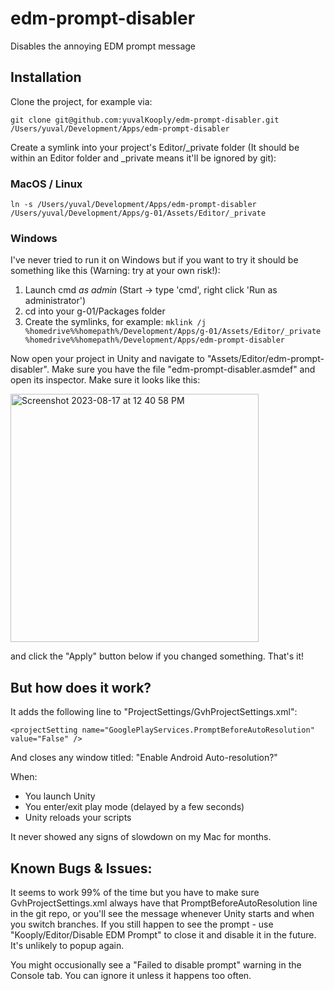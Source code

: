 # edm-prompt-disabler
Disables the annoying EDM prompt message

## Installation
Clone the project, for example via:

`git clone git@github.com:yuvalKooply/edm-prompt-disabler.git /Users/yuval/Development/Apps/edm-prompt-disabler`

Create a symlink into your project's Editor/_private folder (It should be within an Editor folder and _private means it'll be ignored by git):
### MacOS / Linux
 `ln -s /Users/yuval/Development/Apps/edm-prompt-disabler /Users/yuval/Development/Apps/g-01/Assets/Editor/_private`
### Windows
I've never tried to run it on Windows but if you want to try it should be something like this (Warning: try at your own risk!):
1. Launch cmd *as admin* (Start -> type 'cmd', right click 'Run as administrator')
2. cd into your g-01/Packages folder
3. Create the symlinks, for example:
`mklink /j %homedrive%%homepath%/Development/Apps/g-01/Assets/Editor/_private %homedrive%%homepath%/Development/Apps/edm-prompt-disabler`

Now open your project in Unity and navigate to "Assets/Editor/edm-prompt-disabler". Make sure you have the file "edm-prompt-disabler.asmdef" and open its inspector. Make sure it looks like this:

<img width="397" alt="Screenshot 2023-08-17 at 12 40 58 PM" src="https://github.com/yuvalKooply/edm-prompt-disabler/assets/97828418/286af3a4-ad1f-4c62-8896-ff7b5ed3597a">

and click the "Apply" button below if you changed something.
That's it!

## But how does it work?
It adds the following line to "ProjectSettings/GvhProjectSettings.xml":

`<projectSetting name="GooglePlayServices.PromptBeforeAutoResolution" value="False" />`

And closes any window titled: "Enable Android Auto-resolution?"

When:
* You launch Unity
* You enter/exit play mode (delayed by a few seconds)
* Unity reloads your scripts

It never showed any signs of slowdown on my Mac for months.

## Known Bugs & Issues:
It seems to work 99% of the time but you have to make sure GvhProjectSettings.xml always have that PromptBeforeAutoResolution line in the git repo, or you'll see the message whenever Unity starts and when you switch branches.
If you still happen to see the prompt - use "Kooply/Editor/Disable EDM Prompt" to close it and disable it in the future. It's unlikely to popup again.

You might occusionally see a "Failed to disable prompt" warning in the Console tab. You can ignore it unless it happens too often.

